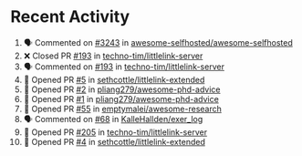 # Recent Activity 

<!--START_SECTION:activity-->
1. 🗣 Commented on [#3243](https://github.com/awesome-selfhosted/awesome-selfhosted/issues/3243) in [awesome-selfhosted/awesome-selfhosted](https://github.com/awesome-selfhosted/awesome-selfhosted)
2. ❌ Closed PR [#193](https://github.com/techno-tim/littlelink-server/pull/193) in [techno-tim/littlelink-server](https://github.com/techno-tim/littlelink-server)
3. 🗣 Commented on [#193](https://github.com/techno-tim/littlelink-server/issues/193) in [techno-tim/littlelink-server](https://github.com/techno-tim/littlelink-server)
4. 💪 Opened PR [#5](https://github.com/sethcottle/littlelink-extended/pull/5) in [sethcottle/littlelink-extended](https://github.com/sethcottle/littlelink-extended)
5. 💪 Opened PR [#2](https://github.com/pliang279/awesome-phd-advice/pull/2) in [pliang279/awesome-phd-advice](https://github.com/pliang279/awesome-phd-advice)
6. 💪 Opened PR [#1](https://github.com/pliang279/awesome-phd-advice/pull/1) in [pliang279/awesome-phd-advice](https://github.com/pliang279/awesome-phd-advice)
7. 💪 Opened PR [#55](https://github.com/emptymalei/awesome-research/pull/55) in [emptymalei/awesome-research](https://github.com/emptymalei/awesome-research)
8. 🗣 Commented on [#68](https://github.com/KalleHallden/exer_log/issues/68) in [KalleHallden/exer_log](https://github.com/KalleHallden/exer_log)
9. 💪 Opened PR [#205](https://github.com/techno-tim/littlelink-server/pull/205) in [techno-tim/littlelink-server](https://github.com/techno-tim/littlelink-server)
10. 💪 Opened PR [#4](https://github.com/sethcottle/littlelink-extended/pull/4) in [sethcottle/littlelink-extended](https://github.com/sethcottle/littlelink-extended)
<!--END_SECTION:activity-->
